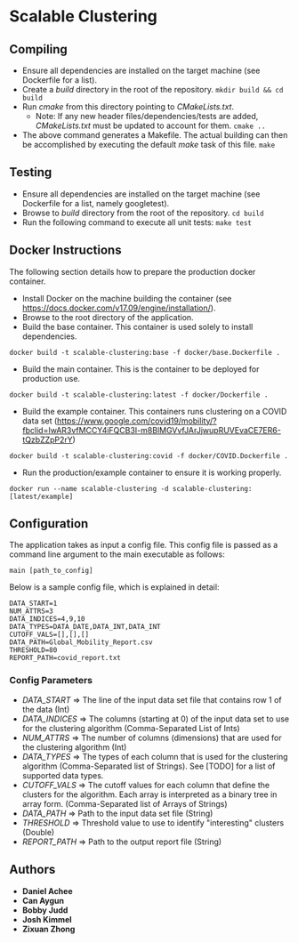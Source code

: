 # Scalable Clustering

## Compiling

* Ensure all dependencies are installed on the target machine (see Dockerfile for a list).
* Create a _build_ directory in the root of the repository. 
```mkdir build && cd build```
* Run _cmake_ from this directory pointing to _CMakeLists.txt_.
    * Note: If any new header files/dependencies/tests are added, _CMakeLists.txt_ must be updated to account for them.
```cmake ..```
* The above command generates a Makefile. The actual building can then be accomplished by executing the default _make_ task of this file.
``` make ```

## Testing

* Ensure all dependencies are installed on the target machine (see Dockerfile for a list, namely googletest).
* Browse to _build_ directory from the root of the repository.
``` cd build ```
* Run the following command to execute all unit tests:
``` make test ```

## Docker Instructions

The following section details how to prepare the production docker container.

* Install Docker on the machine building the container (see https://docs.docker.com/v17.09/engine/installation/).
* Browse to the root directory of the application.
* Build the base container. This container is used solely to install dependencies.
```
docker build -t scalable-clustering:base -f docker/base.Dockerfile .
```
* Build the main container. This is the container to be deployed for production use.
```
docker build -t scalable-clustering:latest -f docker/Dockerfile .
```
* Build the example container. This containers runs clustering on a COVID data set (https://www.google.com/covid19/mobility/?fbclid=IwAR3vfMCCY4iFQCB3I-m8BlMGVvfJArJjwupRUVEvaCE7ER6-tQzbZZpP2rY)
```
docker build -t scalable-clustering:covid -f docker/COVID.Dockerfile .
```
* Run the production/example container to ensure it is working properly.
```
docker run --name scalable-clustering -d scalable-clustering:[latest/example]
```

## Configuration

The application takes as input a config file. This config file is passed as a command line argument to the main executable as follows:
```
main [path_to_config]
```

Below is a sample config file, which is explained in detail:
```
DATA_START=1
NUM_ATTRS=3
DATA_INDICES=4,9,10
DATA_TYPES=DATA_DATE,DATA_INT,DATA_INT
CUTOFF_VALS=[],[],[]
DATA_PATH=Global_Mobility_Report.csv
THRESHOLD=80
REPORT_PATH=covid_report.txt

```

### Config Parameters

* _DATA_START_ => The line of the input data set file that contains row 1 of the data (Int)
* _DATA_INDICES_ => The columns (starting at 0) of the input data set to use for the clustering algorithm (Comma-Separated List of Ints)
* _NUM_ATTRS_ => The number of columns (dimensions) that are used for the clustering algorithm (Int)
* _DATA_TYPES_ => The types of each column that is used for the clustering algorithm (Comma-Separated list of Strings). See [TODO] for a list of supported data types.
* _CUTOFF_VALS_ => The cutoff values for each column that define the clusters for the algorithm. Each array is interpreted as a binary tree in array form. (Comma-Separated list of Arrays of Strings)
* _DATA_PATH_ => Path to the input data set file (String)
* _THRESHOLD_ => Threshold value to use to identify "interesting" clusters (Double)
* _REPORT_PATH_ => Path to the output report file (String)

## Authors

* **Daniel Achee**
* **Can Aygun**
* **Bobby Judd**
* **Josh Kimmel**
* **Zixuan Zhong**